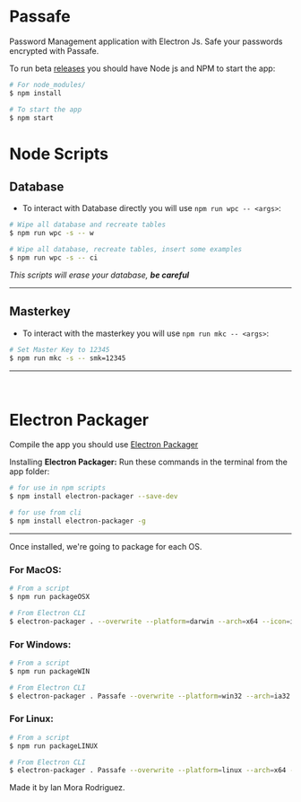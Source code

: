 # Passafe

Password Management application with Electron Js.
Safe your passwords encrypted with Passafe.


To run beta [releases](https://github.com/ianmora97/passafe/releases) you should have Node js and NPM to start the app:

```sh
# For node_modules/
$ npm install

# To start the app
$ npm start
```
# Node Scripts
## Database
* To interact with Database directly you will use ```npm run wpc -- <args>```:
```sh
# Wipe all database and recreate tables
$ npm run wpc -s -- w

# Wipe all database, recreate tables, insert some examples
$ npm run wpc -s -- ci
```
_This scripts will erase your database, **be careful**_

***
## Masterkey
* To interact with the masterkey you will use ```npm run mkc -- <args>```:
```sh
# Set Master Key to 12345
$ npm run mkc -s -- smk=12345
```
***
<br>

# Electron Packager

Compile the app you should use [Electron Packager](https://github.com/electron/electron-packager)

Installing **Electron Packager:**
Run these commands in the terminal from the app folder:

```sh
# for use in npm scripts
$ npm install electron-packager --save-dev

# for use from cli
$ npm install electron-packager -g
```
---

Once installed, we're going to package for each OS.

### For MacOS:

```sh
# From a script
$ npm run packageOSX

# From Electron CLI
$ electron-packager . --overwrite --platform=darwin --arch=x64 --icon=images/icon.icns --prune=true --out=release-builds
```

### For Windows:

```sh
# From a script
$ npm run packageWIN

# From Electron CLI
$ electron-packager . Passafe --overwrite --platform=win32 --arch=ia32 --icon=images/icon.ico --prune=true --out=release-builds
```

### For Linux:

```sh
# From a script
$ npm run packageLINUX

# From Electron CLI
$ electron-packager . Passafe --overwrite --platform=linux --arch=x64 --icon=images/icon.png --prune=true --out=release-builds
```

Made it by Ian Mora Rodriguez.
